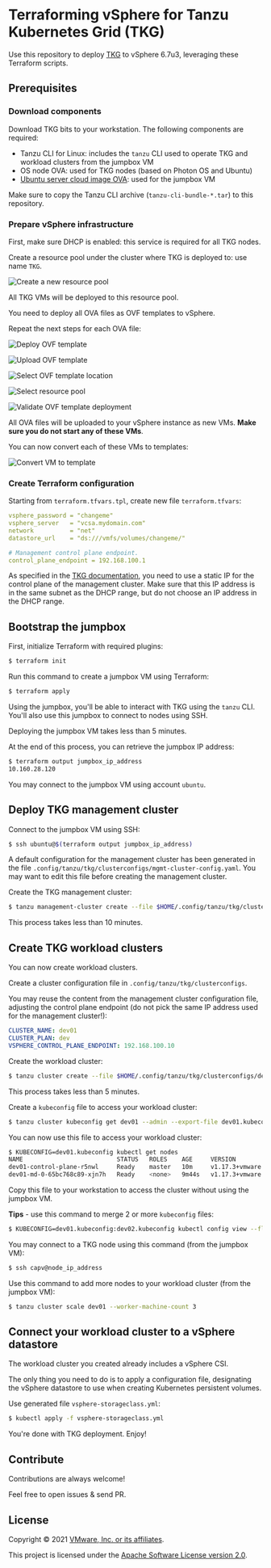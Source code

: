 # Terraforming vSphere for Tanzu Kubernetes Grid (TKG)

Use this repository to deploy [TKG](https://tanzu.vmware.com/kubernetes-grid)
to vSphere 6.7u3, leveraging these Terraform scripts.

## Prerequisites

### Download components

Download TKG bits to your workstation. The following components are required:

- Tanzu CLI for Linux: includes the `tanzu` CLI used to operate TKG and workload clusters from the jumpbox VM
- OS node OVA: used for TKG nodes (based on Photon OS and Ubuntu)
- [Ubuntu server cloud image OVA](https://cloud-images.ubuntu.com/focal/current/focal-server-cloudimg-amd64.ova): used for the jumpbox VM

Make sure to copy the Tanzu CLI archive (`tanzu-cli-bundle-*.tar`) to this repository.

### Prepare vSphere infrastructure

First, make sure DHCP is enabled: this service is required for all TKG nodes.

Create a resource pool under the cluster where TKG is deployed to: use name `TKG`.

![Create a new resource pool](images/vsphere-resource-pool.png)

All TKG VMs will be deployed to this resource pool.

You need to deploy all OVA files as OVF templates to vSphere.

Repeat the next steps for each OVA file:

![Deploy OVF template](images/vsphere-deploy-ovf-part1.png)

![Upload OVF template](images/vsphere-deploy-ovf-part2.png)

![Select OVF template location](images/vsphere-deploy-ovf-part3.png)

![Select resource pool](images/vsphere-deploy-ovf-part4.png)

![Validate OVF template deployment](images/vsphere-deploy-ovf-part5.png)

All OVA files will be uploaded to your vSphere instance as new VMs.
**Make sure you do not start any of these VMs**.

You can now convert each of these VMs to templates:

![Convert VM to template](images/vsphere-deploy-ovf-part6.png)

### Create Terraform configuration

Starting from `terraform.tfvars.tpl`, create new file `terraform.tfvars`:

```yaml
vsphere_password = "changeme"
vsphere_server   = "vcsa.mydomain.com"
network          = "net"
datastore_url    = "ds:///vmfs/volumes/changeme/"

# Management control plane endpoint.
control_plane_endpoint = 192.168.100.1
```

As specified in the [TKG documentation](https://docs.vmware.com/en/VMware-Tanzu-Kubernetes-Grid/1.4/vmware-tanzu-kubernetes-grid-14/GUID-mgmt-clusters-vsphere.html#kubevip-and-nsx-advanced-load-balancer-for-vsphere-2),
you need to use a static IP for the control plane of the management cluster.
Make sure that this IP address is in the same subnet as the DHCP range, but do not choose
an IP address in the DHCP range.

## Bootstrap the jumpbox

First, initialize Terraform with required plugins:
```bash
$ terraform init
```

Run this command to create a jumpbox VM using Terraform:
```bash
$ terraform apply
```

Using the jumpbox, you'll be able to interact with TKG using the `tanzu` CLI.
You'll also use this jumpbox to connect to nodes using SSH.

Deploying the jumpbox VM takes less than 5 minutes.

At the end of this process, you can retrieve the jumpbox IP address:
```bash
$ terraform output jumpbox_ip_address
10.160.28.120
```

You may connect to the jumpbox VM using account `ubuntu`.

## Deploy TKG management cluster

Connect to the jumpbox VM using SSH:
```bash
$ ssh ubuntu@$(terraform output jumpbox_ip_address)
```

A default configuration for the management cluster has been generated in
the file `.config/tanzu/tkg/clusterconfigs/mgmt-cluster-config.yaml`.
You may want to edit this file before creating the management cluster.

Create the TKG management cluster:
```bash
$ tanzu management-cluster create --file $HOME/.config/tanzu/tkg/clusterconfigs/mgmt-cluster-config.yaml
```

This process takes less than 10 minutes.

## Create TKG workload clusters

You can now create workload clusters.

Create a cluster configuration file in `.config/tanzu/tkg/clusterconfigs`.

You may reuse the content from the management cluster configuration file,
adjusting the control plane endpoint
(do not pick the same IP address used for the management cluster!):

```yaml
CLUSTER_NAME: dev01
CLUSTER_PLAN: dev
VSPHERE_CONTROL_PLANE_ENDPOINT: 192.168.100.10
```

Create the workload cluster:
```bash
$ tanzu cluster create --file $HOME/.config/tanzu/tkg/clusterconfigs/dev01-cluster-config.yaml
```

This process takes less than 5 minutes.

Create a `kubeconfig` file to access your workload cluster:
```bash
$ tanzu cluster kubeconfig get dev01 --admin --export-file dev01.kubeconfig
```

You can now use this file to access your workload cluster:
```bash
$ KUBECONFIG=dev01.kubeconfig kubectl get nodes
NAME                          STATUS   ROLES    AGE     VERSION
dev01-control-plane-r5nwl     Ready    master   10m     v1.17.3+vmware.2
dev01-md-0-65bc768c89-xjn7h   Ready    <none>   9m44s   v1.17.3+vmware.2
```

Copy this file to your workstation to access the cluster
without using the jumpbox VM.

**Tips** - use this command to merge 2 or more `kubeconfig` files:
```bash
$ KUBECONFIG=dev01.kubeconfig:dev02.kubeconfig kubectl config view --flatten > merged.kubeconfig
```

You may connect to a TKG node using this command (from the jumpbox VM):
```bash
$ ssh capv@node_ip_address
```

Use this command to add more nodes to your workload cluster (from the jumpbox VM):
```bash
$ tanzu cluster scale dev01 --worker-machine-count 3
```

## Connect your workload cluster to a vSphere datastore

The workload cluster you created already includes a vSphere CSI.

The only thing you need to do is to apply a configuration file, designating the
vSphere datastore to use when creating Kubernetes persistent volumes.

Use generated file `vsphere-storageclass.yml`:
```bash
$ kubectl apply -f vsphere-storageclass.yml
```

You're done with TKG deployment. Enjoy!

## Contribute

Contributions are always welcome!

Feel free to open issues & send PR.

## License

Copyright &copy; 2021 [VMware, Inc. or its affiliates](https://vmware.com).

This project is licensed under the [Apache Software License version 2.0](https://www.apache.org/licenses/LICENSE-2.0).
